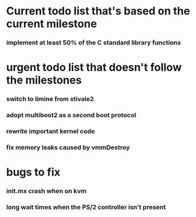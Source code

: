 # Current todo list that's based on the current milestone
### implement at least 50% of the C standard library functions

# urgent todo list that doesn't follow the milestones
### switch to limine from stivale2
### adopt multiboot2 as a second boot protocol
### rewrite important kernel code 
### fix memory leaks caused by vmmDestroy

# bugs to fix
### init.mx crash when on kvm
### long wait times when the PS/2 controller isn't present